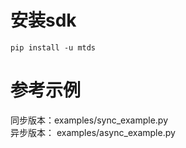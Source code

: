 # 安装sdk

```
pip install -u mtds
```

# 参考示例

同步版本：examples/sync_example.py  
异步版本： examples/async_example.py